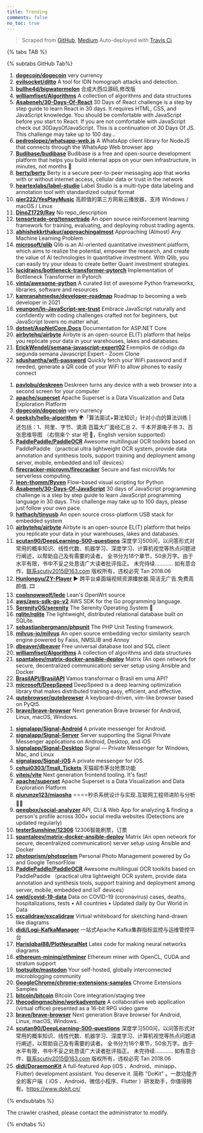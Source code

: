 ```yaml
---
title: Trending
comments: false
no_toc: true
---
```


> Scraped from [GitHub](https://github.com/trending), [Medium](https://medium.com/topic/popular)
Auto-deployed with [Travis Ci](https://travis-ci.org/)

{% tabs TAB %}
<!-- tab GitHub -->
{% subtabs GitHub Tab%}
<!-- tab Daily -->
1. [**dogecoin/dogecoin**](https://github.com/dogecoin/dogecoin)
very currency
2. [**evilsocket/ditto**](https://github.com/evilsocket/ditto)
A tool for IDN homograph attacks and detection.
3. [**bullhe4d/bigwatermelon**](https://github.com/bullhe4d/bigwatermelon)
合成大西瓜源码,修改版
4. [**williamfiset/Algorithms**](https://github.com/williamfiset/Algorithms)
A collection of algorithms and data structures
5. [**Asabeneh/30-Days-Of-React**](https://github.com/Asabeneh/30-Days-Of-React)
30 Days of React challenge is a step by step guide to learn React in 30 days. It requires HTML, CSS, and JavaScript knowledge. You should be comfortable with JavaScript before you start to React. If you are not comfortable with JavaScript check out 30DaysOfJavaScript. This is a continuation of 30 Days Of JS. This challenge may take up to 100 day…
6. [**pedroslopez/whatsapp-web.js**](https://github.com/pedroslopez/whatsapp-web.js)
A WhatsApp client library for NodeJS that connects through the WhatsApp Web browser app
7. [**Budibase/budibase**](https://github.com/Budibase/budibase)
Budibase is a free and open-source development platform that helps you build internal apps on your own infrastructure, in minutes, not months 🚀
8. [**berty/berty**](https://github.com/berty/berty)
Berty is a secure peer-to-peer messaging app that works with or without internet access, cellular data or trust in the network
9. [**heartexlabs/label-studio**](https://github.com/heartexlabs/label-studio)
Label Studio is a multi-type data labeling and annotation tool with standardized output format
10. [**qier222/YesPlayMusic**](https://github.com/qier222/YesPlayMusic)
高颜值的第三方网易云播放器，支持 Windows / macOS / Linux
11. [**DinoZ1729/Ray**](https://github.com/DinoZ1729/Ray)
No repo_description
12. [**tensortrade-org/tensortrade**](https://github.com/tensortrade-org/tensortrade)
An open source reinforcement learning framework for training, evaluating, and deploying robust trading agents.
13. [**abhishekkrthakur/approachingalmost**](https://github.com/abhishekkrthakur/approachingalmost)
Approaching (Almost) Any Machine Learning Problem
14. [**microsoft/qlib**](https://github.com/microsoft/qlib)
Qlib is an AI-oriented quantitative investment platform, which aims to realize the potential, empower the research, and create the value of AI technologies in quantitative investment. With Qlib, you can easily try your ideas to create better Quant investment strategies.
15. [**lucidrains/bottleneck-transformer-pytorch**](https://github.com/lucidrains/bottleneck-transformer-pytorch)
Implementation of Bottleneck Transformer in Pytorch
16. [**vinta/awesome-python**](https://github.com/vinta/awesome-python)
A curated list of awesome Python frameworks, libraries, software and resources
17. [**kamranahmedse/developer-roadmap**](https://github.com/kamranahmedse/developer-roadmap)
Roadmap to becoming a web developer in 2021
18. [**yeungon/In-JavaScript-we-trust**](https://github.com/yeungon/In-JavaScript-we-trust)
Embrace JavaScript naturally and confidently with coding challenges crafted not for beginners, but JavaScript lovers no matter what.
19. [**dotnet/AspNetCore.Docs**](https://github.com/dotnet/AspNetCore.Docs)
Documentation for ASP.NET Core
20. [**airbytehq/airbyte**](https://github.com/airbytehq/airbyte)
Airbyte is an open-source EL(T) platform that helps you replicate your data in your warehouses, lakes and databases.
21. [**ErickWendel/semana-javascript-expert02**](https://github.com/ErickWendel/semana-javascript-expert02)
Exemplos de código da segunda semana Javascript Expert - Zoom Clone
22. [**sdushantha/wifi-password**](https://github.com/sdushantha/wifi-password)
Quickly fetch your WiFi password and if needed, generate a QR code of your WiFi to allow phones to easily connect
<!-- endtab -->
<!-- tab Weekly -->
1. [**pavlobu/deskreen**](https://github.com/pavlobu/deskreen)
Deskreen turns any device with a web browser into a second screen for your computer
2. [**apache/superset**](https://github.com/apache/superset)
Apache Superset is a Data Visualization and Data Exploration Platform
3. [**dogecoin/dogecoin**](https://github.com/dogecoin/dogecoin)
very currency
4. [**geekxh/hello-algorithm**](https://github.com/geekxh/hello-algorithm)
🌍「算法面试+算法知识」针对小白的算法训练 | 还包括：1、阿里、字节、滴滴 百篇大厂面经汇总 2、千本开源电子书 3、百张思维导图 （右侧来个 star 吧 🌹，English version supported）
5. [**PaddlePaddle/PaddleOCR**](https://github.com/PaddlePaddle/PaddleOCR)
Awesome multilingual OCR toolkits based on PaddlePaddle （practical ultra lightweight OCR system, provide data annotation and synthesis tools, support training and deployment among server, mobile, embedded and IoT devices）
6. [**firecracker-microvm/firecracker**](https://github.com/firecracker-microvm/firecracker)
Secure and fast microVMs for serverless computing.
7. [**leon-thomm/Ryven**](https://github.com/leon-thomm/Ryven)
Flow-based visual scripting for Python
8. [**Asabeneh/30-Days-Of-JavaScript**](https://github.com/Asabeneh/30-Days-Of-JavaScript)
30 days of JavaScript programming challenge is a step by step guide to learn JavaScript programming language in 30 days. This challenge may take up to 100 days, please just follow your own pace.
9. [**hathach/tinyusb**](https://github.com/hathach/tinyusb)
An open source cross-platform USB stack for embedded system
10. [**airbytehq/airbyte**](https://github.com/airbytehq/airbyte)
Airbyte is an open-source EL(T) platform that helps you replicate your data in your warehouses, lakes and databases.
11. [**scutan90/DeepLearning-500-questions**](https://github.com/scutan90/DeepLearning-500-questions)
深度学习500问，以问答形式对常用的概率知识、线性代数、机器学习、深度学习、计算机视觉等热点问题进行阐述，以帮助自己及有需要的读者。 全书分为18个章节，50余万字。由于水平有限，书中不妥之处恳请广大读者批评指正。 未完待续............ 如有意合作，联系scutjy2015@163.com 版权所有，违权必究 Tan 2018.06
12. [**Hunlongyu/ZY-Player**](https://github.com/Hunlongyu/ZY-Player)
▶️ 跨平台桌面端视频资源播放器.简洁无广告.免费高颜值. 🎞
13. [**coolsnowwolf/lede**](https://github.com/coolsnowwolf/lede)
Lean's OpenWrt source
14. [**aws/aws-sdk-go-v2**](https://github.com/aws/aws-sdk-go-v2)
AWS SDK for the Go programming language.
15. [**SerenityOS/serenity**](https://github.com/SerenityOS/serenity)
The Serenity Operating System 🐞
16. [**rqlite/rqlite**](https://github.com/rqlite/rqlite)
The lightweight, distributed relational database built on SQLite.
17. [**sebastianbergmann/phpunit**](https://github.com/sebastianbergmann/phpunit)
The PHP Unit Testing framework.
18. [**milvus-io/milvus**](https://github.com/milvus-io/milvus)
An open source embedding vector similarity search engine powered by Faiss, NMSLIB and Annoy
19. [**dbeaver/dbeaver**](https://github.com/dbeaver/dbeaver)
Free universal database tool and SQL client
20. [**williamfiset/Algorithms**](https://github.com/williamfiset/Algorithms)
A collection of algorithms and data structures
21. [**spantaleev/matrix-docker-ansible-deploy**](https://github.com/spantaleev/matrix-docker-ansible-deploy)
Matrix (An open network for secure, decentralized communication) server setup using Ansible and Docker
22. [**BrasilAPI/BrasilAPI**](https://github.com/BrasilAPI/BrasilAPI)
Vamos transformar o Brasil em uma API?
23. [**microsoft/DeepSpeed**](https://github.com/microsoft/DeepSpeed)
DeepSpeed is a deep learning optimization library that makes distributed training easy, efficient, and effective.
24. [**qutebrowser/qutebrowser**](https://github.com/qutebrowser/qutebrowser)
A keyboard-driven, vim-like browser based on PyQt5.
25. [**brave/brave-browser**](https://github.com/brave/brave-browser)
Next generation Brave browser for Android, Linux, macOS, Windows.
<!-- endtab -->
<!-- tab Monthly -->
1. [**signalapp/Signal-Android**](https://github.com/signalapp/Signal-Android)
A private messenger for Android.
2. [**signalapp/Signal-Server**](https://github.com/signalapp/Signal-Server)
Server supporting the Signal Private Messenger applications on Android, Desktop, and iOS
3. [**signalapp/Signal-Desktop**](https://github.com/signalapp/Signal-Desktop)
Signal — Private Messenger for Windows, Mac, and Linux
4. [**signalapp/Signal-iOS**](https://github.com/signalapp/Signal-iOS)
A private messenger for iOS.
5. [**cehui0303/Tmall_Tickets**](https://github.com/cehui0303/Tmall_Tickets)
天猫超市茅台抢票功能
6. [**vitejs/vite**](https://github.com/vitejs/vite)
Next generation frontend tooling. It's fast!
7. [**apache/superset**](https://github.com/apache/superset)
Apache Superset is a Data Visualization and Data Exploration Platform
8. [**qiurunze123/miaosha**](https://github.com/qiurunze123/miaosha)
⭐⭐⭐⭐秒杀系统设计与实现.互联网工程师进阶与分析🙋🐓
9. [**qeeqbox/social-analyzer**](https://github.com/qeeqbox/social-analyzer)
API, CLI & Web App for analyzing & finding a person's profile across 300+ social media websites (Detections are updated regularly)
10. [**testerSunshine/12306**](https://github.com/testerSunshine/12306)
12306智能刷票，订票
11. [**spantaleev/matrix-docker-ansible-deploy**](https://github.com/spantaleev/matrix-docker-ansible-deploy)
Matrix (An open network for secure, decentralized communication) server setup using Ansible and Docker
12. [**photoprism/photoprism**](https://github.com/photoprism/photoprism)
Personal Photo Management powered by Go and Google TensorFlow
13. [**PaddlePaddle/PaddleOCR**](https://github.com/PaddlePaddle/PaddleOCR)
Awesome multilingual OCR toolkits based on PaddlePaddle （practical ultra lightweight OCR system, provide data annotation and synthesis tools, support training and deployment among server, mobile, embedded and IoT devices）
14. [**owid/covid-19-data**](https://github.com/owid/covid-19-data)
Data on COVID-19 (coronavirus) cases, deaths, hospitalizations, tests • All countries • Updated daily by Our World in Data
15. [**excalidraw/excalidraw**](https://github.com/excalidraw/excalidraw)
Virtual whiteboard for sketching hand-drawn like diagrams
16. [**didi/Logi-KafkaManager**](https://github.com/didi/Logi-KafkaManager)
一站式Apache Kafka集群指标监控与运维管控平台
17. [**HarisIqbal88/PlotNeuralNet**](https://github.com/HarisIqbal88/PlotNeuralNet)
Latex code for making neural networks diagrams
18. [**ethereum-mining/ethminer**](https://github.com/ethereum-mining/ethminer)
Ethereum miner with OpenCL, CUDA and stratum support
19. [**tootsuite/mastodon**](https://github.com/tootsuite/mastodon)
Your self-hosted, globally interconnected microblogging community
20. [**GoogleChrome/chrome-extensions-samples**](https://github.com/GoogleChrome/chrome-extensions-samples)
Chrome Extensions Samples
21. [**bitcoin/bitcoin**](https://github.com/bitcoin/bitcoin)
Bitcoin Core integration/staging tree
22. [**thecodingmachine/workadventure**](https://github.com/thecodingmachine/workadventure)
A collaborative web application (virtual office) presented as a 16-bit RPG video game
23. [**brave/brave-browser**](https://github.com/brave/brave-browser)
Next generation Brave browser for Android, Linux, macOS, Windows.
24. [**scutan90/DeepLearning-500-questions**](https://github.com/scutan90/DeepLearning-500-questions)
深度学习500问，以问答形式对常用的概率知识、线性代数、机器学习、深度学习、计算机视觉等热点问题进行阐述，以帮助自己及有需要的读者。 全书分为18个章节，50余万字。由于水平有限，书中不妥之处恳请广大读者批评指正。 未完待续............ 如有意合作，联系scutjy2015@163.com 版权所有，违权必究 Tan 2018.06
25. [**didi/DoraemonKit**](https://github.com/didi/DoraemonKit)
A full-featured App (iOS 、Android、miniapp、Flutter) development assistant. You deserve it. 简称 "DoKit" 。一款功能齐全的客户端（ iOS 、Android、微信小程序、Flutter ）研发助手，你值得拥有。https://www.dokit.cn/
<!-- endtab -->
{% endsubtabs %}
<!-- endtab -->
<!-- tab Medium -->
The crawler crashed, please contact the administrator to modify.
<!-- endtab -->
{% endtabs %}
